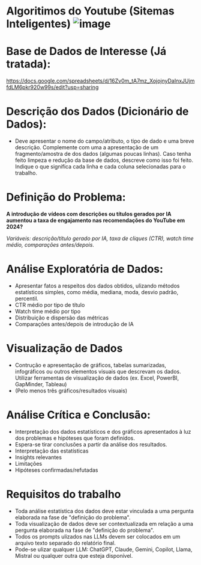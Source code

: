 # Algoritimos do Youtube (Sitemas Inteligentes) ![image](https://github.com/user-attachments/assets/a8415e71-32ca-4de1-a20a-0c7716f1b8ec)

# Base de Dados de Interesse (Já tratada):

https://docs.google.com/spreadsheets/d/16Zv0m_tA7mz_XojojnyDaInxJUjmfdLM6pkr920w99s/edit?usp=sharing

# Descrição dos Dados (Dicionário de Dados): 
* Deve apresentar o nome do campo/atributo, o tipo de dado e uma
breve descrição. Complemente com uma a apresentação de um fragmento/amostra de dos dados (algumas poucas linhas). Caso tenha feito limpeza e redução da
base de dados, descreve como isso foi feito. Indique o que significa cada linha e cada coluna selecionadas para o trabalho.

# Definição do Problema:

**A introdução de vídeos com descrições ou títulos gerados por IA aumentou a taxa de engajamento nas recomendações do YouTube em 2024?**

*Variáveis: descrição/título gerado por IA, taxa de cliques (CTR), watch time médio, comparações antes/depois.*

# Análise Exploratória de Dados:
* Apresentar fatos a respeitos dos dados obtidos, ulizando métodos estatísticos simples, como média, mediana, moda, desvio padrão, percentil.
* CTR médio por tipo de título
* Watch time médio por tipo
* Distribuição e dispersão das métricas
* Comparações antes/depois de introdução de IA

# Visualização de Dados
* Contrução e apresentação de gráficos, tabelas sumarizadas, infográficos ou outros elementos visuais que descrevam os dados. Utilizar ferramentas de visualização de dados (ex. Excel, PowerBI, GapMinder, Tableau)
* (Pelo menos três gráficos/resultados visuais)

# Análise Crítica e Conclusão:
* Interpretação dos dados estatísticos e dos gráficos apresentados à luz dos problemas e hipóteses que foram definidos.
* Espera-se tirar conclusões a partir da análise dos resultados.
* Interpretação das estatísticas
* Insights relevantes
* Limitações
* Hipóteses confirmadas/refutadas

# Requisitos do trabalho
* Toda análise estatística dos dados deve estar vinculada a uma pergunta elaborada na fase de "definição do problema".
* Toda visualização de dados deve ser contextualizada em relação a uma pergunta elaborada na fase de "definição do problema".
* Todos os prompts ulizados nas LLMs devem ser colocados em um arquivo texto separado do relatório final.
* Pode-se ulizar qualquer LLM: ChatGPT, Claude, Gemini, Copilot, Llama, Mistral ou qualquer outra que esteja disponível.

